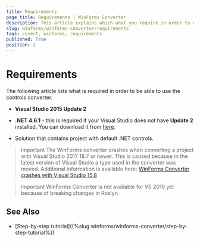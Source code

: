 ```yaml
---
title: Requirements
page_title: Requirements | WinForms Converter
description: This article explains which what you require in order to convert your projects. 
slug: winforms/winforms-converter/requirements
tags: covert, winforms, requirements
published: True
position: 2
---
```


# Requirements

The following article lists what is required in order to be able to use the controls converter.

* __Visual Studio 2015 Update 2__
 
* __.NET 4.6.1__ - this is required if your Visual Studio does not have __Update 2__ installed. You can download it from [here](https://www.microsoft.com/en-us/download/details.aspx?id=49978).

* Solution that contains project with default .NET controls.

>important The WinForms converter crashes when converting a project with Visual Studio 2017 18.7 or newer. This is caused because in the latest version of Visual Studio a type used in the converter was moved. Additional information is available here: [WinForms Converter crashes with Visual Studio 15.8](https://docs.telerik.com/devtools/winforms/knowledge-base/converter-exception)

>important WinForms Converter is not available for VS 2019 yet because of breaking changes in Roslyn.

## See Also

* [Step-by-step tutorial]({%slug winforms/winforms-converter/step-by-step-tutorial%})

